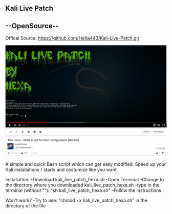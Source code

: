Kali Live Patch
 ------------
--OpenSource--
 ------------

Offical Source:
https://github.com/HeXa443/Kali-Live-Patch.git


[![Youtube-Demo-Video](https://raw.githubusercontent.com/HeXa443/Kali-Live-Patch/master/github-youtube-link-kali-patch.png)](http://www.youtube.com/watch?v=N9_-9MvFftM)


A simple and quick Bash script which can get easy modified.
Speed up your Kali installations / starts and costumize like you want.

Installation:
-Download kali_live_patch_hexa.sh
-Open Terminal
-Change to the directory where you downloaded kali_live_patch_hexa.sh
-type in the terminal (without ""): "sh kali_live_patch_hexa.sh"
-Follow the instructions

Won't work?
-Try to use: "chmod +x kali_live_patch_hexa.sh" in the directory of the file


